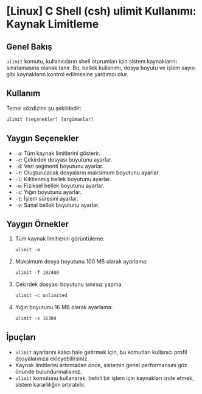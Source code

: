 # [Linux] C Shell (csh) ulimit Kullanımı: Kaynak Limitleme

## Genel Bakış
`ulimit` komutu, kullanıcıların shell oturumları için sistem kaynaklarını sınırlamasına olanak tanır. Bu, bellek kullanımı, dosya boyutu ve işlem sayısı gibi kaynakların kontrol edilmesine yardımcı olur.

## Kullanım
Temel sözdizimi şu şekildedir:

```csh
ulimit [seçenekler] [argümanlar]
```

## Yaygın Seçenekler
- `-a`: Tüm kaynak limitlerini gösterir.
- `-c`: Çekirdek dosyası boyutunu ayarlar.
- `-d`: Veri segmenti boyutunu ayarlar.
- `-f`: Oluşturulacak dosyaların maksimum boyutunu ayarlar.
- `-l`: Kilitlenmiş bellek boyutunu ayarlar.
- `-m`: Fiziksel bellek boyutunu ayarlar.
- `-s`: Yığın boyutunu ayarlar.
- `-t`: İşlem süresini ayarlar.
- `-v`: Sanal bellek boyutunu ayarlar.

## Yaygın Örnekler
1. Tüm kaynak limitlerini görüntüleme:
   ```csh
   ulimit -a
   ```

2. Maksimum dosya boyutunu 100 MB olarak ayarlama:
   ```csh
   ulimit -f 102400
   ```

3. Çekirdek dosyası boyutunu sınırsız yapma:
   ```csh
   ulimit -c unlimited
   ```

4. Yığın boyutunu 16 MB olarak ayarlama:
   ```csh
   ulimit -s 16384
   ```

## İpuçları
- `ulimit` ayarlarını kalıcı hale getirmek için, bu komutları kullanıcı profil dosyalarınıza ekleyebilirsiniz.
- Kaynak limitlerini artırmadan önce, sistemin genel performansını göz önünde bulundurmalısınız.
- `ulimit` komutunu kullanarak, belirli bir işlem için kaynakları izole etmek, sistem kararlılığını artırabilir.